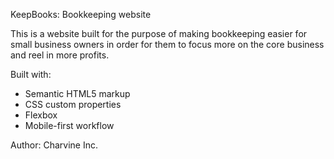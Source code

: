 KeepBooks: Bookkeeping website

This is a website built for the purpose of making bookkeeping easier for 
small business owners in order for them to focus more on the core business
and reel in more profits.


Built with:
- Semantic HTML5 markup
- CSS custom properties
- Flexbox
- Mobile-first workflow


Author:
Charvine Inc.
